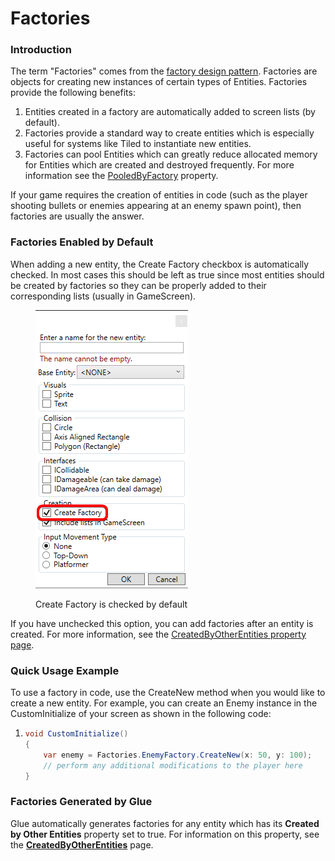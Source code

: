 # Factories

### Introduction

The term "Factories" comes from the [factory design pattern](http://en.wikipedia.org/wiki/Factory\_method\_pattern). Factories are objects for creating new instances of certain types of Entities. Factories provide the following benefits:

1. Entities created in a factory are automatically added to screen lists (by default).
2. Factories provide a standard way to create entities which is especially useful for systems like Tiled to instantiate new entities.
3. Factories can pool Entities which can greatly reduce allocated memory for Entities which are created and destroyed frequently. For more information see the [PooledByFactory](../entities/glue-reference-entities-pooledbyfactory.md) property.

If your game requires the creation of entities in code (such as the player shooting bullets or enemies appearing at an enemy spawn point), then factories are usually the answer.

### Factories Enabled by Default

When adding a new entity, the Create Factory checkbox is automatically checked. In most cases this should be left as true since most entities should be created by factories so they can be properly added to their corresponding lists (usually in GameScreen).

<figure><img src="../../.gitbook/assets/image (3) (1) (1) (1) (1) (1) (1) (1) (1) (1) (1) (1) (1) (1).png" alt=""><figcaption><p>Create Factory is checked by default</p></figcaption></figure>

If you have unchecked this option, you can add factories after an entity is created. For more information, see the [CreatedByOtherEntities property page](../entities/glue-reference-createdbyotherentities.md).

### Quick Usage Example

To use a factory in code, use the CreateNew method when you would like to create a new entity. For example, you can create an Enemy instance in the CustomInitialize of your screen as shown in the following code:

1. ```csharp
   void CustomInitialize()
   {
       var enemy = Factories.EnemyFactory.CreateNew(x: 50, y: 100);
       // perform any additional modifications to the player here
   }
   ```

### Factories Generated by Glue

Glue automatically generates factories for any entity which has its **Created by Other Entities** property set to true. For information on this property, see the [**CreatedByOtherEntities**](../entities/glue-reference-createdbyotherentities.md) page.
